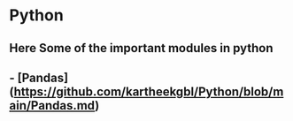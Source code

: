 # Python

## Here Some of the important modules in python 
## - [Pandas] (https://github.com/kartheekgbl/Python/blob/main/Pandas.md)
